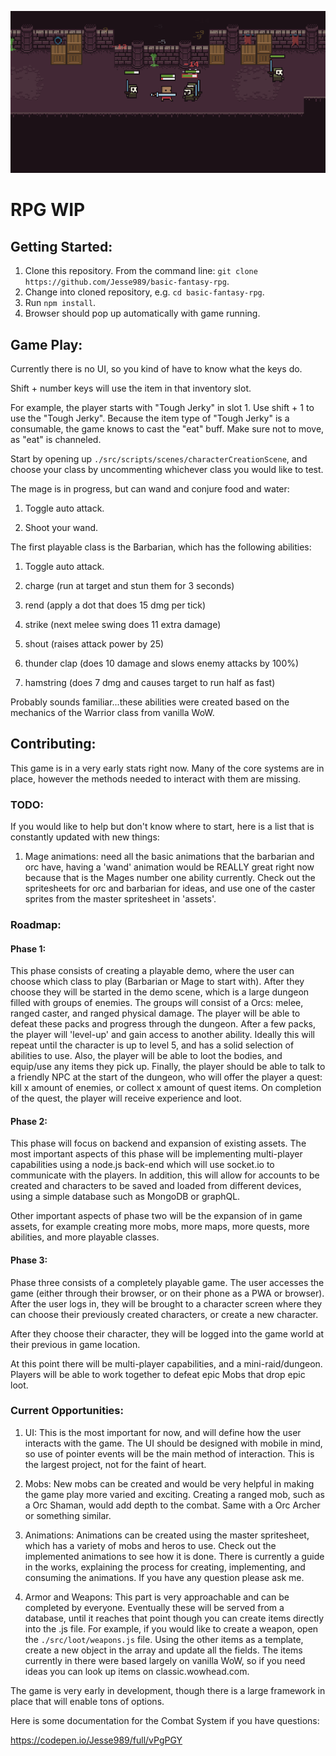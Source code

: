 ![Quick Screenshot](./src/assets/screenshot.png?raw=true "Quick Screenshot")

# RPG WIP
## Getting Started:
1. Clone this repository. From the command line: `git clone https://github.com/Jesse989/basic-fantasy-rpg`.
2. Change into cloned repository, e.g. `cd basic-fantasy-rpg`.
3. Run `npm install`.
4. Browser should pop up automatically with game running.

## Game Play:
Currently there is no UI, so you kind of have to know what the keys do.

Shift + number keys will use the item in that inventory slot.

For example, the player starts with "Tough Jerky" in slot 1. Use shift + 1 to use the "Tough Jerky". Because the item type of "Tough Jerky" is a consumable, the game knows to cast the "eat" buff. Make sure not to move, as "eat" is channeled.

Start by opening up `./src/scripts/scenes/characterCreationScene`, and choose your
class by uncommenting whichever class you would like to test.

The mage is in progress, but can wand and conjure food and water:

1. Toggle auto attack.

2. Shoot your wand.

The first playable class is the Barbarian, which has the following abilities:

1. Toggle auto attack.

2. charge (run at target and stun them for 3 seconds)

3. rend (apply a dot that does 15 dmg per tick)

4. strike (next melee swing does 11 extra damage)

5. shout (raises attack power by 25)

6. thunder clap (does 10 damage and slows enemy attacks by 100%)

7. hamstring (does 7 dmg and causes target to run half as fast)

Probably sounds familiar...these abilities were created based on the mechanics of the Warrior class from vanilla WoW.

## Contributing:

This game is in a very early stats right now. Many of the core systems are in place, however the methods needed to interact with them are missing.

### TODO:

If you would like to help but don't know where to start, here is a list that is
constantly updated with new things:

1. Mage animations: need all the basic animations that the barbarian and orc have,
having a 'wand' animation would be REALLY great right now because that is the Mages
number one ability currently. Check out the spritesheets for orc and barbarian for ideas, and use one of the caster sprites from the master spritesheet in 'assets'.

### Roadmap:

#### Phase 1:

This phase consists of creating a playable demo, where the user can choose which class to play (Barbarian or Mage to start with). After they choose they will be started in the demo scene, which is a large dungeon filled with groups of enemies. The groups will consist of a Orcs: melee, ranged caster, and ranged physical damage. The player will be able to defeat these packs and progress through the dungeon. After a few packs, the player will 'level-up' and gain access to another ability. Ideally this will repeat until the character is up to level 5, and has a solid selection of abilities to use.
Also, the player will be able to loot the bodies, and equip/use any items they pick up.
Finally, the player should be able to talk to a friendly NPC at the start of the dungeon, who will offer the player a quest: kill x amount of enemies, or collect x amount of quest items. On completion of the quest, the player will receive experience and loot.

#### Phase 2:

This phase will focus on backend and expansion of existing assets.
The most important aspects of this phase will be implementing multi-player capabilities using a node.js back-end which will use socket.io to communicate with the players. In addition, this will allow for accounts to be created and characters to be saved and loaded from different devices, using a simple database such as MongoDB or graphQL.

Other important aspects of phase two will be the expansion of in game assets, for example creating more mobs, more maps, more quests, more abilities, and more playable classes.

#### Phase 3:

Phase three consists of a completely playable game. The user accesses the game (either through their browser, or on their phone as a PWA or browser). After the user logs in, they will be brought to a character screen where they can choose their previously created characters, or create a new character.

After they choose their character, they will be logged into the game world at their previous in game location.

At this point there will be multi-player capabilities, and a mini-raid/dungeon.
Players will be able to work together to defeat epic Mobs that drop epic loot.


### Current Opportunities:

1. UI: This is the most important for now, and will define how the user interacts with the game. The UI should be designed with mobile in mind, so use of pointer events will be the main method of interaction. This is the largest project, not for the faint of heart.

2. Mobs: New mobs can be created and would be very helpful in making the game play more varied and exciting. Creating a ranged mob, such as a Orc Shaman, would add depth to the combat. Same with a Orc Archer or something similar.

3. Animations: Animations can be created using the master spritesheet, which has a variety of mobs and heros to use. Check out the implemented animations to see how it is done. There is currently a guide in the works, explaining the process for creating, implementing, and consuming the animations. If you have any question please ask me.

4. Armor and Weapons: This part is very approachable and can be completed by everyone. Eventually these will be served from a database, until it reaches that point though you can create items directly into the .js file. For example, if you would like to create a weapon, open the `./src/loot/weapons.js` file. Using the other items as a template, create a new object in the array and update all the fields. The items currently in there were based largely on vanilla WoW, so if you need ideas you can look up items on classic.wowhead.com.

The game is very early in development, though there is a large framework in place that will enable tons of options.

Here is some documentation for the Combat System if you have questions:

https://codepen.io/Jesse989/full/vPgPGY
